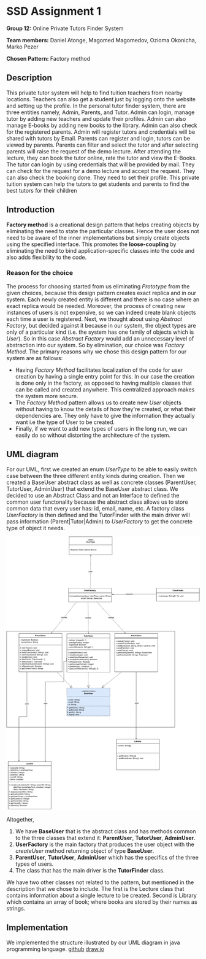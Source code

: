 # SSD Assignment 1

**Group 12:** Online Private Tutors Finder System

**Team members:** Daniel Atonge, Magomed Magomedov, Ozioma Okonicha, Marko Pezer

**Chosen Pattern:** Factory method

## Description

This private tutor system will help to find tuition teachers from nearby locations. Teachers can also get a student just by logging onto the website and setting up the profile. In the personal tutor finder system, there are three entities namely, Admin, Parents, and Tutor. Admin can login, manage tutor by adding new teachers and update their profiles. Admin can also manage E-books by adding new books to the library. Admin can also check for the registered parents. Admin will register tutors and credentials will be shared with tutors by Email. Parents can register and login, tutors can be viewed by parents. Parents can filter and select the tutor and after selecting parents will raise the request of the demo lecture. After attending the lecture, they can book the tutor online, rate the tutor and view the E-Books. The tutor can login by using credentials that will be provided by mail. They can check for the request for a demo lecture and accept the request. They can also check the booking done. They need to set their profile. This private tuition system can help the tutors to get students and parents to find the best tutors for their children

## Introduction

**Factory method** is a creational design pattern that helps creating objects by eliminating the need to state the particular classes. Hence the user does not need to be aware of the inner implementations but simply create objects using the specified interface. This promotes the **loose-coupling** by eliminating the need to bind application-specific classes into the code and also adds flexibility to the code.

### Reason for the choice

The process for choosing started from us eliminating _Prototype_ from the given choices, because this design pattern creates exact replica and in our system. Each newly created entity is different and there is no case where an exact replica would be needed. Moreover, the process of creating new instances of users is not expensive, so we can indeed create blank objects each time a user is registered. Next, we thought about using _Abstract Factory_, but decided against it because in our system, the object types are only of a particular kind (i.e. the system has one family of objects which is _User_). So in this case _Abstract Factory_ would add an unnecessary level of abstraction into our system. So by elimination, our choice was _Factory Method_. The primary reasons why we chose this design pattern for our system are as follows:

- Having _Factory Method_ facilitates localization of the code for user creation by having a single entry point for this. In our case the creation is done only in the factory, as opposed to having multiple classes that can be called and created anywhere. This centralized approach makes the system more secure.
- The _Factory Method_ pattern allows us to create new _User_ objects without having to know the details of how they're created, or what their dependencies are. They only have to give the information they actually want i.e the type of User to be created.
- Finally, if we want to add new types of users in the long run, we can easily do so without distorting the architecture of the system.

## UML diagram

For our UML, first we created an enum _UserType_ to be able to easily switch case between the three different entity kinds during creation. Then we created a BaseUser abstract class as well as concrete classes (ParentUser, TutorUser, AdminUser) that extend the BaseUser abstract class. We decided to use an Abstract Class and not an Interface to defined the common user functonality because the abstract class allows us to store common data that every user has: id, email, name, etc. A factory class _UserFactory_ is then defined and the TutorFinder with the main driver will pass information (Parent|Tutor|Admin) to _UserFactory_ to get the concrete type of object it needs.

![UML diagram](UMLProject12-Final.png)

Altogether,

1. We have **BaseUser** that is the abstract class and has methods common to the three classes that extend it: **ParentUser**, **TutorUser**, **AdminUser**.
2. **UserFactory** is the main factory that produces the user object with the _createUser_ method returning object of type **BaseUser**.
3. **ParentUser**, **TutorUser**, **AdminUser** which has the specifics of the three types of users.
4. The class that has the main driver is the **TutorFinder** class.

We have two other classes not related to the pattern, but mentioned in the description that we chose to include. The first is the Lecture class that contains information about a single lecture to be created. Second is Library which contains an array of book; where books are stored by their names as strings.

## Implementation

We implemented the structure illustrated by our UML diagram in java programming language.
[github](https://github.com/Ozziekins/SSD)
[draw.io](https://drive.google.com/file/d/1s-OACNZJmrj1O9ymWgSvHg7k4Jj9ybIP/view?usp=sharing)
